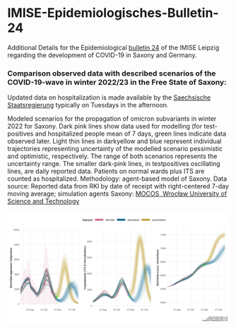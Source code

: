 # IMISE-Epidemiologisches-Bulletin-24

Additional Details for the Epidemiological [bulletin 24](https://www.imise.uni-leipzig.de/sites/www.imise.uni-leipzig.de/files/files/uploads/Medien/bulletin24_covid19_sachsens_v12korrUpluoaded.pdf) of the IMISE Leipzig regarding the development of COVID-19 in Saxony and Germany.

### Comparison observed data with described scenarios of the COVID-19-wave in winter 2022/23 in the Free State of Saxony:

Updated data on hospitalization is made available by the [Saechsische Staatsregierung](https://www.coronavirus.sachsen.de/infektionsfaelle-in-sachsen-4151.html#a-8983) typically on Tuesdays in the afternoon.

Modeled scenarios for the propagation of omicron subvariants in winter 2022 for Saxony. Dark pink lines show data used for modelling (for test-positives and hospitalized people mean of 7 days, green lines indicate data observed later. Light thin lines in darkyellow and blue represent individual trajectories representing uncertainty of the modelled scenario pessimistic and optimistic, respectively. The range of both scenarios represents the uncertainty range. The smaller dark-pink lines, in testpositives oscillating lines, are daily reported data. Patients on normal wards plus ITS are counted as hospitalized. Methodology: agent-based model of Saxony. Data source: Reported data from RKI by date of receipt with right-centered 7-day moving average; simulation agents Saxony: [MOCOS, Wrocław University of Science and Technology](https://mocos.pl/de/index.html)

![Fig. 11 updated](results/bullb24_s09_1_bq11_szenarien_onlineupdate.jpeg)

  
